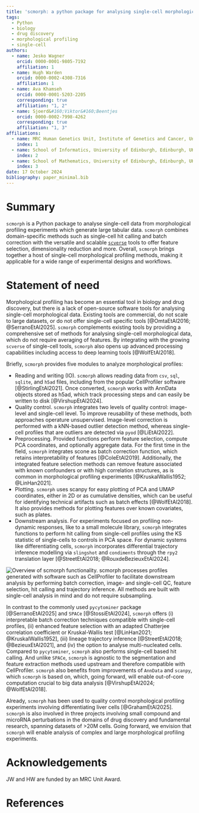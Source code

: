 ```yaml
---
title: 'scmorph: a python package for analysing single-cell morphological profiles'
tags:
  - Python
  - biology
  - drug discovery
  - morphological profiling
  - single-cell
authors:
  - name: Jesko Wagner
    orcid: 0000-0001-9805-7192
    affiliation: 1
  - name: Hugh Warden
    orcid: 0000-0002-4308-7316
    affiliation: 1
  - name: Ava Khamseh
    orcid: 0000-0001-5203-2205
    corresponding: true
    affiliation: "1, 2"
  - name: Sjoerd&#160;Viktor&#160;Beentjes
    orcid: 0000-0002-7998-4262
    corresponding: true
    affiliation: "1, 3"
affiliations:
  - name: MRC Human Genetics Unit, Institute of Genetics and Cancer, University of Edinburgh, Edinburgh, UK
    index: 1
  - name: School of Informatics, University of Edinburgh, Edinburgh, UK
    index: 2
  - name: School of Mathematics, University of Edinburgh, Edinburgh, UK
    index: 3
date: 17 October 2024
bibliography: paper_minimal.bib
---
```


# Summary
`scmorph` is a Python package to analyse single-cell data from morphological
profiling experiments which generate large tabular data. `scmorph` combines
domain-specific methods such as single-cell hit calling and batch correction
with the versatile and scalable [`scverse`](https://scverse.org) tools to offer
feature selection, dimensionality reduction and more. Overall, `scmorph` brings
together a host of single-cell morphological profiling methods, making it
applicable for a wide range of experimental designs and workflows.


# Statement of need
Morphological profiling has become an essential tool in biology and drug
discovery, but there is a lack of open-source software tools for analysing
single-cell morphological data. Existing tools are commercial, do not scale to
large datasets, or do not offer single-cell specific tools [@OmtaEtAl2016;
@SerranoEtAl2025]. `scmorph` complements existing tools by providing a
comprehensive set of methods for analysing single-cell morphological data, which
do not require averaging of features. By integrating with the growing `scverse`
of single-cell tools, `scmorph` also opens up advanced processing capabilities
including access to deep learning tools [@WolfEtAl2018].

Briefly, `scmorph` provides five modules to analyze morphological profiles:

- Reading and writing (IO). `scmorph` allows reading data from `csv`, `sql`,
  `sqlite`, and `h5ad` files, including from the popular CellProfiler software
  [@StirlingEtAl2021]. Once converted, `scmorph` works with AnnData objects
  stored as h5ad, which track processing steps and can easily be written to disk
  [@VirshupEtAl2024].
- Quality control. `scmorph` integrates two levels of quality control:
  image-level and single-cell level. To improve reusability of these methods,
  both approaches operature unsupervised. Image-level correction is performed
  with a kNN-based outlier detection method, whereas single-cell profiles that
  are outliers are detected via `pyod` [@LiEtAl2022].
- Preprocessing. Provided functions perform feature selection, compute PCA
  coordinates, and optionally aggregate data. For the first time in the field,
  `scmorph` integrates scone as batch correction function, which retains
  interpretability of features [@ColeEtAl2019]. Additionally, the integrated
  feature selection methods can remove feature associated with known confounders
  or with high correlation structures, as is common in morphological profiling
  experiments [@KruskalWallis1952; @LinHan2021].
- Plotting. `scmorph` uses scanpy for easy plotting of PCA and UMAP coordinates,
  either in 2D or as cumulative densities, which can be useful for identifying
  technical artifacts such as batch effects [@WolfEtAl2018]. It also provides
  methods for plotting features over known covariates, such as plates.
- Downstream analysis. For experiments focused on profiling non-dynamic
  responses, like to a small molecule library, `scmorph` integrates
  functions to perform hit calling from single-cell profiles using the KS
  statistic of single-cells to controls in PCA space. For dynamic systems like
  differentiating cells, `scmorph` incorporates differential trajectory
  inference modelling via  `slingshot` and `condiments` through the `rpy2`
  translation layer [@StreetEtAl2018; @RouxdeBezieuxEtAl2024].

![Overview of `scmorph` functionality. `scmorph` processes profiles generated
with software such as CellProfiler to facilitate downstream analysis by
performing batch correction, image- and single-cell QC, feature selection, hit
calling and trajectory inference. All methods are built with single-cell
analysis in mind and do not require subsampling.](scmorph_overview.png)

In contrast to the commonly used `pycytominer` package [@SerranoEtAl2025] and
`SPACe` [@StossiEtAl2024], `scmorph` offers (i) interpretable batch
correction techniques compatible with single-cell profiles, (ii) enhanced
feature selection with an adapted Chatterjee correlation coefficient or
Kruskal-Wallis test [@LinHan2021; @KruskalWallis1952], (iii) lineage trajectory
inference [@StreetEtAl2018; @BezieuxEtAl2021], and (iv) the option to analyse
multi-nucleated cells. Compared to `pycytominer`, `scmorph` also performs
single-cell based hit calling. And unlike `SPACe`, `scmorph` is agnostic to the
segmentation and feature extraction methods used upstream and therefore
compatible with CellProfiler. `scmorph` also benefits from improvements of
`AnnData` and `scanpy`, which `scmorph` is based on, which, going forward, will
enable out-of-core computation crucial to big data analysis [@VirshupEtAl2024;
@WolfEtAl2018].

Already, `scmorph` has been used to quality control morphological profiling
experiments involving differentiating liver cells [@GrahamEtAl2025]. `scmorph`
is also involved in three projects involving small compound and microRNA
perturbations in the domains of drug discovery and fundamental research,
spanning datasets of >20M cells. Going forward, we envision that `scmorph` will
enable analysis of complex and large morphological profiling experiments.

# Acknowledgements
JW and HW are funded by an MRC Unit Award.

# References
